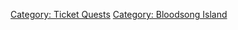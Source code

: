 [Category: Ticket Quests](Category:_Ticket_Quests "wikilink") [Category:
Bloodsong Island](Category:_Bloodsong_Island "wikilink")
